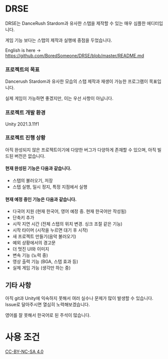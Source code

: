 # DRSE
DRSE는 DanceRush Stardom과 유사한 스탭을 제작할 수 있는 매우 심플한 에디터입니다.

게임 기능 보다는 스탭의 제작과 실행에 중점을 두었습니다.

English is here -> <https://github.com/BoredSomeone/DRSE/blob/master/README.md>

### 프로젝트의 목표
Dancerush Stardom과 유사한 모습의 스탭 제작과 재생이 가능한 프로그램이 목표입니다.

실제 게임이 가능하면 좋겠지만, 이는 우선 사항이 아닙니다.

### 프로젝트 개발 환경
Unity 2021.3.11f1

### 프로젝트 진행 상황
아직 완성되지 않은 프로젝트이기에 다양한 버그가 다양하게 존재할 수 있으며, 아직 빌드된 버전은 없습니다.


#### 현재 완성된 기능은 다음과 같습니다.
* 스탭의 불러오기, 저장
* 스탭 실행, 일시 정지, 특정 지점에서 실행


#### 현재 예정 중인 기능은 다음과 같습니다.
* 다국어 지원 (현재 한국어, 영어 예정 중. 현재 한국어만 작성됨)
* 단축키 추가
* 시작 지연 시간 (전체 스탭의 위치 변경. 싱크 조절 같은 기능)
* 시작 타이머 (시작을 누르면 대기 후 시작)
* 새 프로젝트 만들기(음악 불러오기)
* 예외 상황에서의 경고문
* 더 멋진 UI와 이미지
* 변속 기능 (노력 중)
* 영상 출력 기능 (BGA, 스탭 효과 등)
* 실제 게임 가능 (생각만 하는 중)


## 기타 사항
아직 git과 Unity에 익숙하지 못해서 여러 실수나 문제가 많이 발생할 수 있습니다. Issue로 달아주시면 열심히 노력해보겠습니다.

영어를 잘 못해서 한국어로 된 주석이 많습니다.

# 사용 조건
[CC-BY-NC-SA 4.0](https://creativecommons.org/licenses/by-nc-sa/4.0/deed.ko)
